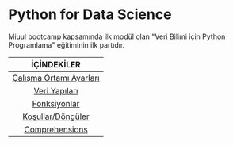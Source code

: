 # Python for Data Science

 Miuul bootcamp kapsamında ilk modül olan "Veri Bilimi için Python Programlama" eğitiminin ilk partıdır.
 
<div align="center">

| <b>İÇİNDEKİLER</b> |
|:-------------:|
| [Çalışma Ortamı Ayarları](https://github.com/kgeckin/Miuul_MachineLearning_Bootcamp/tree/main/Python%20for%20Data%20Science/Python%20Initialization%20Configuration) |
| [Veri Yapıları](https://github.com/kgeckin/Miuul_MachineLearning_Bootcamp/tree/main/Python%20for%20Data%20Science/Data%20Structure)           |
| [Fonksiyonlar](https://github.com/kgeckin/Miuul_MachineLearning_Bootcamp/tree/main/Python%20for%20Data%20Science/Functions)            |
| [Koşullar/Döngüler](https://github.com/kgeckin/Miuul_MachineLearning_Bootcamp/tree/main/Python%20for%20Data%20Science/If-Else%20Statement)                |
| [Comprehensions](https://github.com/kgeckin/Miuul_MachineLearning_Bootcamp/tree/main/Python%20for%20Data%20Science/Comprehensions)          |
</div>




